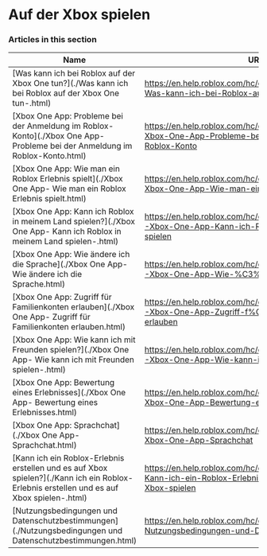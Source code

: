 # Auf der Xbox spielen  
### Articles in this section
Name|URL
-|-
[Was kann ich bei Roblox auf der Xbox One tun?](./Was kann ich bei Roblox auf der Xbox One tun-.html) |https://en.help.roblox.com/hc/de/articles/207850783-Was-kann-ich-bei-Roblox-auf-der-Xbox-One-tun
[Xbox One App: Probleme bei der Anmeldung im Roblox-Konto](./Xbox One App- Probleme bei der Anmeldung im Roblox-Konto.html) |https://en.help.roblox.com/hc/de/articles/205662594-Xbox-One-App-Probleme-bei-der-Anmeldung-im-Roblox-Konto
[Xbox One App: Wie man ein Roblox Erlebnis spielt](./Xbox One App- Wie man ein Roblox Erlebnis spielt.html) |https://en.help.roblox.com/hc/de/articles/205091984-Xbox-One-App-Wie-man-ein-Roblox-Erlebnis-spielt
[Xbox One App: Kann ich Roblox in meinem Land spielen?](./Xbox One App- Kann ich Roblox in meinem Land spielen-.html) |https://en.help.roblox.com/hc/de/articles/360000334743-Xbox-One-App-Kann-ich-Roblox-in-meinem-Land-spielen
[Xbox One App: Wie ändere ich die Sprache](./Xbox One App- Wie ändere ich die Sprache.html) |https://en.help.roblox.com/hc/de/articles/360000273466-Xbox-One-App-Wie-%C3%A4ndere-ich-die-Sprache
[Xbox One App: Zugriff für Familienkonten erlauben](./Xbox One App- Zugriff für Familienkonten erlauben.html) |https://en.help.roblox.com/hc/de/articles/115001279786-Xbox-One-App-Zugriff-f%C3%BCr-Familienkonten-erlauben
[Xbox One App: Wie kann ich mit Freunden spielen?](./Xbox One App- Wie kann ich mit Freunden spielen-.html) |https://en.help.roblox.com/hc/de/articles/360000334526-Xbox-One-App-Wie-kann-ich-mit-Freunden-spielen
[Xbox One App: Bewertung eines Erlebnisses](./Xbox One App- Bewertung eines Erlebnisses.html) |https://en.help.roblox.com/hc/de/articles/205355420-Xbox-One-App-Bewertung-eines-Erlebnisses
[Xbox One App: Sprachchat](./Xbox One App- Sprachchat.html) |https://en.help.roblox.com/hc/de/articles/205355430-Xbox-One-App-Sprachchat
[Kann ich ein Roblox-Erlebnis erstellen und es auf Xbox spielen?](./Kann ich ein Roblox-Erlebnis erstellen und es auf Xbox spielen-.html) |https://en.help.roblox.com/hc/de/articles/205091994-Kann-ich-ein-Roblox-Erlebnis-erstellen-und-es-auf-Xbox-spielen
[Nutzungsbedingungen und Datenschutzbestimmungen](./Nutzungsbedingungen und Datenschutzbestimmungen.html) |https://en.help.roblox.com/hc/de/articles/205358110-Nutzungsbedingungen-und-Datenschutzbestimmungen